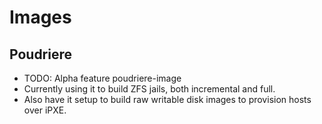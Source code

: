 # Images

## Poudriere
- TODO: Alpha feature poudriere-image
- Currently using it to build ZFS jails, both incremental and full.
- Also have it setup to build raw writable disk images to provision hosts over iPXE.
